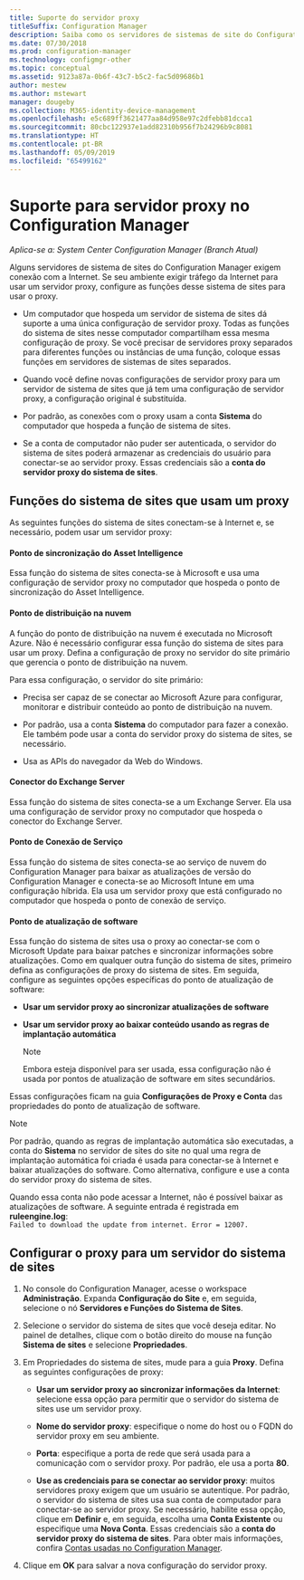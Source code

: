```yaml
---
title: Suporte do servidor proxy
titleSuffix: Configuration Manager
description: Saiba como os servidores de sistemas de site do Configuration Manager usam servidores proxy.
ms.date: 07/30/2018
ms.prod: configuration-manager
ms.technology: configmgr-other
ms.topic: conceptual
ms.assetid: 9123a87a-0b6f-43c7-b5c2-fac5d09686b1
author: mestew
ms.author: mstewart
manager: dougeby
ms.collection: M365-identity-device-management
ms.openlocfilehash: e5c689ff3621477aa84d958e97c2dfebb81dcca1
ms.sourcegitcommit: 80cbc122937e1add82310b956f7b24296b9c8081
ms.translationtype: HT
ms.contentlocale: pt-BR
ms.lasthandoff: 05/09/2019
ms.locfileid: "65499162"
---
```

# <a name="proxy-server-support-in-configuration-manager"></a>Suporte para servidor proxy no Configuration Manager

*Aplica-se a: System Center Configuration Manager (Branch Atual)*

Alguns servidores de sistema de sites do Configuration Manager exigem conexão com a Internet. Se seu ambiente exigir tráfego da Internet para usar um servidor proxy, configure as funções desse sistema de sites para usar o proxy.  

-   Um computador que hospeda um servidor de sistema de sites dá suporte a uma única configuração de servidor proxy. Todas as funções do sistema de sites nesse computador compartilham essa mesma configuração de proxy. Se você precisar de servidores proxy separados para diferentes funções ou instâncias de uma função, coloque essas funções em servidores de sistemas de sites separados.  

-   Quando você define novas configurações de servidor proxy para um servidor de sistema de sites que já tem uma configuração de servidor proxy, a configuração original é substituída.  

-   Por padrão, as conexões com o proxy usam a conta **Sistema** do computador que hospeda a função de sistema de sites.  

-   Se a conta de computador não puder ser autenticada, o servidor do sistema de sites poderá armazenar as credenciais do usuário para conectar-se ao servidor proxy. Essas credenciais são a **conta do servidor proxy do sistema de sites**.  



## <a name="site-system-roles-that-use-a-proxy"></a>Funções do sistema de sites que usam um proxy

As seguintes funções do sistema de sites conectam-se à Internet e, se necessário, podem usar um servidor proxy:  


#### <a name="asset-intelligence-synchronization-point"></a>Ponto de sincronização do Asset Intelligence
Essa função do sistema de sites conecta-se à Microsoft e usa uma configuração de servidor proxy no computador que hospeda o ponto de sincronização do Asset Intelligence.  


#### <a name="cloud-distribution-point"></a>Ponto de distribuição na nuvem
A função do ponto de distribuição na nuvem é executada no Microsoft Azure. Não é necessário configurar essa função do sistema de sites para usar um proxy. Defina a configuração de proxy no servidor do site primário que gerencia o ponto de distribuição na nuvem.  

Para essa configuração, o servidor do site primário:  

-   Precisa ser capaz de se conectar ao Microsoft Azure para configurar, monitorar e distribuir conteúdo ao ponto de distribuição na nuvem.  

-   Por padrão, usa a conta **Sistema** do computador para fazer a conexão. Ele também pode usar a conta do servidor proxy do sistema de sites, se necessário.  

-   Usa as APIs do navegador da Web do Windows.  


#### <a name="exchange-server-connector"></a>Conector do Exchange Server
Essa função do sistema de sites conecta-se a um Exchange Server. Ela usa uma configuração de servidor proxy no computador que hospeda o conector do Exchange Server.  


#### <a name="service-connection-point"></a>Ponto de Conexão de Serviço
Essa função do sistema de sites conecta-se ao serviço de nuvem do Configuration Manager para baixar as atualizações de versão do Configuration Manager e conecta-se ao Microsoft Intune em uma configuração híbrida. Ela usa um servidor proxy que está configurado no computador que hospeda o ponto de conexão de serviço.  


#### <a name="software-update-point"></a>Ponto de atualização de software
Essa função do sistema de sites usa o proxy ao conectar-se com o Microsoft Update para baixar patches e sincronizar informações sobre atualizações. Como em qualquer outra função do sistema de sites, primeiro defina as configurações de proxy do sistema de sites. Em seguida, configure as seguintes opções específicas do ponto de atualização de software:  

-   **Usar um servidor proxy ao sincronizar atualizações de software**  

-   **Usar um servidor proxy ao baixar conteúdo usando as regras de implantação automática**  

    > [!Note]  
    > Embora esteja disponível para ser usada, essa configuração não é usada por pontos de atualização de software em sites secundários.  

Essas configurações ficam na guia **Configurações de Proxy e Conta** das propriedades do ponto de atualização de software.  

> [!NOTE]  
>  Por padrão, quando as regras de implantação automática são executadas, a conta do **Sistema** no servidor de sites do site no qual uma regra de implantação automática foi criada é usada para conectar-se à Internet e baixar atualizações do software. Como alternativa, configure e use a conta do servidor proxy do sistema de sites. 
>   
>  Quando essa conta não pode acessar a Internet, não é possível baixar as atualizações de software. A seguinte entrada é registrada em **ruleengine.log**:  
> `Failed to download the update from internet. Error = 12007.`  



## <a name="configure-the-proxy-for-a-site-system-server"></a>Configurar o proxy para um servidor do sistema de sites  

1.  No console do Configuration Manager, acesse o workspace **Administração**. Expanda **Configuração do Site** e, em seguida, selecione o nó **Servidores e Funções do Sistema de Sites**.  

2.  Selecione o servidor do sistema de sites que você deseja editar. No painel de detalhes, clique com o botão direito do mouse na função **Sistema de sites** e selecione **Propriedades**.  

3.  Em Propriedades do sistema de sites, mude para a guia **Proxy**. Defina as seguintes configurações de proxy:  

    - **Usar um servidor proxy ao sincronizar informações da Internet**: selecione essa opção para permitir que o servidor do sistema de sites use um servidor proxy.  

    - **Nome do servidor proxy**: especifique o nome do host ou o FQDN do servidor proxy em seu ambiente.  

    - **Porta**: especifique a porta de rede que será usada para a comunicação com o servidor proxy. Por padrão, ele usa a porta **80**.  

    - **Use as credenciais para se conectar ao servidor proxy**: muitos servidores proxy exigem que um usuário se autentique. Por padrão, o servidor do sistema de sites usa sua conta de computador para conectar-se ao servidor proxy. Se necessário, habilite essa opção, clique em **Definir** e, em seguida, escolha uma **Conta Existente** ou especifique uma **Nova Conta**. Essas credenciais são a **conta do servidor proxy do sistema de sites**.  Para obter mais informações, confira [Contas usadas no Configuration Manager](/sccm/core/plan-design/hierarchy/accounts).  

4.  Clique em **OK** para salvar a nova configuração do servidor proxy.  
